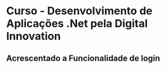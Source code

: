 # Curso - Desenvolvimento de Aplicações .Net pela Digital Innovation
## Acrescentado a Funcionalidade de login


